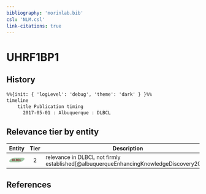 ```yaml
---
bibliography: 'morinlab.bib'
csl: 'NLM.csl'
link-citations: true
---
```


# UHRF1BP1

## History

```mermaid
%%{init: { 'logLevel': 'debug', 'theme': 'dark' } }%%
timeline
    title Publication timing
      2017-05-01 : Albuquerque : DLBCL
```


## Relevance tier by entity

|Entity|Tier|Description|
|:------:|:----:|--------------------------------------|
|![DLBCL](images/icons/DLBCL_tier2.png)|2|relevance in DLBCL not firmly established[@albuquerqueEnhancingKnowledgeDiscovery2017]|





## References


